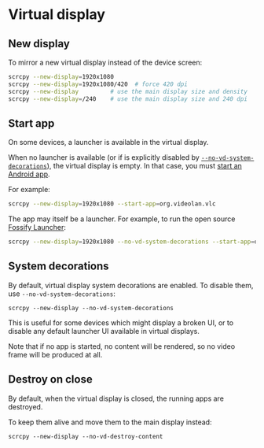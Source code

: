 # Virtual display

## New display

To mirror a new virtual display instead of the device screen:

```bash
scrcpy --new-display=1920x1080
scrcpy --new-display=1920x1080/420  # force 420 dpi
scrcpy --new-display         # use the main display size and density
scrcpy --new-display=/240    # use the main display size and 240 dpi
```

## Start app

On some devices, a launcher is available in the virtual display.

When no launcher is available (or if is explicitly disabled by
[`--no-vd-system-decorations`](#system-decorations)), the virtual display is
empty. In that case, you must [start an Android
app](device.md#start-android-app).

For example:

```bash
scrcpy --new-display=1920x1080 --start-app=org.videolan.vlc
```

The app may itself be a launcher. For example, to run the open source [Fossify
Launcher]:

```bash
scrcpy --new-display=1920x1080 --no-vd-system-decorations --start-app=org.fossify.home
```

[Fossify Launcher]: https://f-droid.org/en/packages/org.fossify.home/


## System decorations

By default, virtual display system decorations are enabled. To disable them, use
`--no-vd-system-decorations`:

```
scrcpy --new-display --no-vd-system-decorations
```

This is useful for some devices which might display a broken UI, or to disable
any default launcher UI available in virtual displays.

Note that if no app is started, no content will be rendered, so no video frame
will be produced at all.


## Destroy on close

By default, when the virtual display is closed, the running apps are destroyed.

To keep them alive and move them to the main display instead:

```
scrcpy --new-display --no-vd-destroy-content
```
